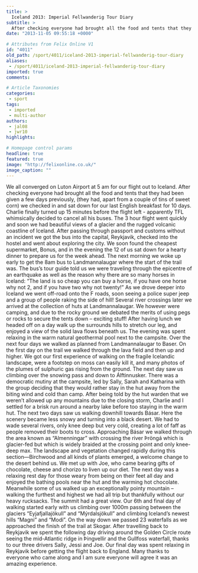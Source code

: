 ```yaml
---
title: >
  Iceland 2013: Imperial Fellwanderig Tour Diary
subtitle: >
  After checking everyone had brought all the food and tents that they had been given a few days previously, (they had, apart from a couple of tins of sweet corn) we checked in and sat down for our last English breakfast for 10 days.
date: "2013-11-05 09:55:18 +0000"

# Attributes from Felix Online V1
id: "4011"
old_path: /sport/4011/iceland-2013-imperial-fellwanderig-tour-diary
aliases:
 - /sport/4011/iceland-2013-imperial-fellwanderig-tour-diary
imported: true
comments:

# Article Taxonomies
categories:
 - sport
tags:
 - imported
 - multi-author
authors:
 - jal08
 - jwr10
highlights:

# Homepage control params
headline: true
featured: true
image: "http://felixonline.co.uk/"
image_caption: ""
---
```


We all converged on Luton Airport at 5 am for our flight out to Iceland. After checking everyone had brought all the food and tents that they had been given a few days previously, (they had, apart from a couple of tins of sweet corn) we checked in and sat down for our last English breakfast for 10 days. Charlie finally turned up 15 minutes before the flight left - apparently TFL whimsically decided to cancel all his buses.
 The 3 hour flight went quickly and soon we had beautiful views of a glacier and the rugged volcanic coastline of Iceland. After passing through passport and customs without an incident we got the bus into the capital, Reykjavik, checked into the hostel and went about exploring the city. We soon found the cheapest supermarket, Bonus, and in the evening the 12 of us sat down for a hearty dinner to prepare us for the week ahead.
 The next morning we woke up early to get the 8am bus to Landmannalaugar where the start of the trail was. The bus’s tour guide told us we were traveling through the epicentre of an earthquake as well as the reason why there are so many horses in Iceland: “The land is so cheap you can buy a horse, if you have one horse why not 2, and if you have two why not twenty!”
 As we drove deeper into Iceland we went off-road onto the F roads, soon seeing a police super jeep and a group of people raking the side of hill! Several river crossings later we arrived at the collection of huts at Landmannalaugar. We however were camping, and due to the rocky ground we debated the merits of using pegs or rocks to secure the tents down – exciting stuff! After having lunch we headed off on a day walk up the surrounds hills to stretch our leg, and enjoyed a view of the solid lava flows beneath us. The evening was spent relaxing in the warm natural geothermal pool next to the campsite.
 Over the next four days we walked as planned from Landmannalaugar to Baser. On the first day on the trail we walked through the lava field and then up and higher. We got our first experience of walking on the fragile Icelandic landscape, were a footstep on moss can easily kill it, and many photos of the plumes of sulphuric gas rising from the ground. The next day saw us climbing over the snowing pass and down to Álftinnusker. There was a democratic mutiny at the campsite, led by Sally, Sarah and Katharina with the group deciding that they would rather stay in the hut away from the biting wind and cold than camp. After being told by the hut warden that we weren’t allowed up any mountains due to the closing storm, Charlie and I settled for a brisk run around a nearby lake before too staying in the warm hut. The next two days saw us walking downhill towards Básar. Here the scenery became less snowy and turning into a black desert. We had to wade several rivers, only knee deep but very cold, creating a lot of faff as people removed their boots to cross. Approaching Básar we walked through the area known as “Almenningar” with crossing the river Þröngá which is glacier-fed but which is widely braided at the crossing point and only knee-deep max. The landscape and vegetation changed rapidly during this section—Birchwood and all kinds of plants emerged, a welcome change to the desert behind us. We met up with Joe, who came bearing gifts of chocolate, cheese and chorizo to liven up our diet.
 The next day was a relaxing rest day for those weary from being on their feet all day and enjoyed the bathing pools near the hut and the warming hot chocolate. Meanwhile some of us walked up an exceptionally pointy mountain – walking the furthest and highest we had all trip but thankfully without our heavy rucksacks. The summit had a great view. Our 6th and final day of walking started early with us climbing over 1000m passing between the glaciers “Eyjafjallajökull” and “Mýrdalsjökull” and climbing Iceland’s newest hills “Magni” and “Modi”. On the way down we passed 23 waterfalls as we approached the finish of the trail at Skogar.
 After travelling back to Reykjavik we spent the following day driving around the Golden Circle route seeing the mid-Atlantic ridge in Þingvellir and the Gullfoss waterfall, thanks to our three drivers Sally, Jessi and Joe.
 Our final day was spent relaxing in Reykjavik before getting the flight back to England. Many thanks to everyone who came along and I am sure everyone will agree it was an amazing experience.
